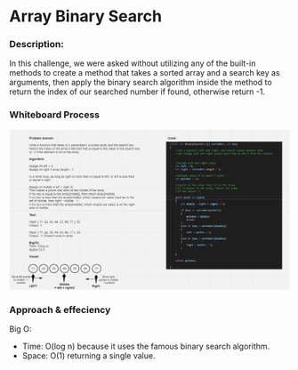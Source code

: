 # Array Binary Search

### Description:

In this challenge, we were asked without utilizing any of the built-in methods to create a method that takes a sorted array and a search key as arguments, then apply the binary search algorithm inside the method to return the index of our searched number if found, otherwise return -1.


### Whiteboard Process

![img](./binary-search.png)


### Approach & effeciency

Big O:   
* Time: O(log n) because it uses the famous binary search algorithm.
* Space: O(1) returning a single value.